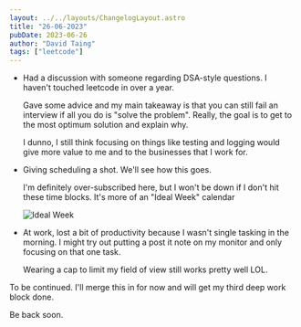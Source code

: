 ```yaml
---
layout: ../../layouts/ChangelogLayout.astro
title: "26-06-2023"
pubDate: 2023-06-26
author: "David Taing"
tags: ["leetcode"]
---
```


- Had a discussion with someone regarding DSA-style questions. I haven't touched leetcode in over a year.

  Gave some advice and my main takeaway is that you can still fail an interview if all you do is "solve the problem". Really, the goal is to get to the most optimum solution and explain why.

  I dunno, I still think focusing on things like testing and logging would give more value to me and to the businesses that I work for.

- Giving scheduling a shot. We'll see how this goes.

  I'm definitely over-subscribed here, but I won't be down if I don't hit these time blocks. It's more of an "Ideal Week" calendar

  ![Ideal Week](/changelogs/ideal-week.png)

- At work, lost a bit of productivity because I wasn't single tasking in the morning. I might try out putting a post it note on my monitor and only focusing on that one task.

  Wearing a cap to limit my field of view still works pretty well LOL.

To be continued. I'll merge this in for now and will get my third deep work block done.

Be back soon.
